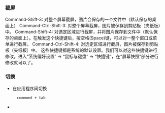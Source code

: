 ### 截屏

Command-Shift-3: 对整个屏幕截屏，图片会保存的一个文件中（默认保存的桌面上） 
Command-Ctrl-Shift-3: 对整个屏幕截屏，图片被保存到剪贴板（夹纸板）中。 
Command-Shift-4: 对选定区域进行截屏，并将图片保存到文件中（默认保存的桌面上）。在触发这个快捷键后，按空格(Space)键，可以对一整个窗口或菜单进行截屏。 
Command-Ctrl-Shift-4: 对选定区域进行截屏，图片被保存到剪贴板（夹纸板）中。 
这些快捷键都是系统的默认设置。我们可以对这些快捷键进行修改。进入“系统偏好设置” -> “鼠标与键盘” -> “快捷键”，在“屏幕快照”部分进行修改就可以了。

### 切换

- 在应用程序间切换

        commond + tab 
- 